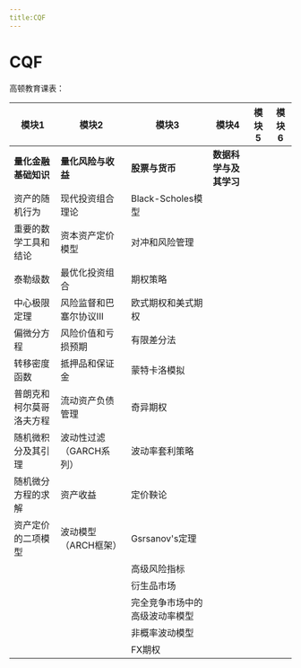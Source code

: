 ```yaml
---
title:CQF
---
```


# CQF

高顿教育课表：

|模块1|模块2|模块3|模块4|模块5|模块6|
|---|---|---|---|---|---|
|**量化金融基础知识**    |**量化风险与收益**     |**股票与货币**|**数据科学与及其学习**|
|资产的随机行为          |现代投资组合理论       |Black-Scholes模型      |
|重要的数学工具和结论     |资本资产定价模型       |对冲和风险管理            |
|泰勒级数              |最优化投资组合         |期权策略                 |
|中心极限定理           |风险监督和巴塞尔协议III |欧式期权和美式期权         |
|偏微分方程            |风险价值和亏损预期      |有限差分法                |
|转移密度函数           |抵押品和保证金         |蒙特卡洛模拟              |
|普朗克和柯尔莫哥洛夫方程 |流动资产负债管理        |奇异期权                 |
|随机微积分及其引理      |波动性过滤（GARCH系列） |波动率套利策略            |
|随机微分方程的求解      |资产收益              |定价鞅论                 |
|资产定价的二项模型      |波动模型（ARCH框架）    |Gsrsanov's定理          |
|                     |                    |高级风险指标              |
|                     |                    |衍生品市场               |
|                     |                    |完全竞争市场中的高级波动率模型|
|                     |                    |非概率波动模型             |
|                     |                    |FX期权                   |